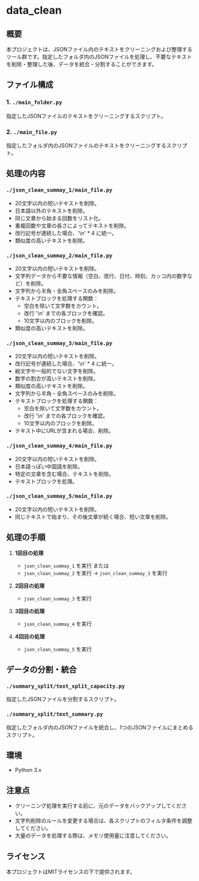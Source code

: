# data_clean

## 概要
本プロジェクトは、JSONファイル内のテキストをクリーニングおよび整理するツール群です。指定したフォルダ内のJSONファイルを処理し、不要なテキストを削除・整理した後、データを統合・分割することができます。

## ファイル構成

### 1. `./main_folder.py`
指定したJSONファイルのテキストをクリーニングするスクリプト。

### 2. `./main_file.py`
指定したフォルダ内のJSONファイルのテキストをクリーニングするスクリプト。

## 処理の内容

### `./json_clean_summay_1/main_file.py`
- 20文字以内の短いテキストを削除。
- 日本語以外のテキストを削除。
- 同じ文章から始まる回数をリスト化。
- 重複回数や文章の長さによってテキストを削除。
- 改行記号が連続した場合、'\n' * 4 に統一。
- 類似度の高いテキストを削除。

### `./json_clean_summay_2/main_file.py`
- 20文字以内の短いテキストを削除。
- 文字列データから不要な情報（空白、改行、日付、時刻、カッコ内の数字など）を削除。
- 文字列から半角・全角スペースのみを削除。
- テキストブロックを処理する関数：
  - 空白を除いて文字数をカウント。
  - 改行 '\n' までの各ブロックを確認。
  - 10文字以内のブロックを削除。
- 類似度の高いテキストを削除。

### `./json_clean_summay_3/main_file.py`
- 20文字以内の短いテキストを削除。
- 改行記号が連続した場合、'\n' * 4 に統一。
- 絵文字や一般的でない文字を削除。
- 数字の割合が高いテキストを削除。
- 類似度の高いテキストを削除。
- 文字列から半角・全角スペースのみを削除。
- テキストブロックを処理する関数：
  - 空白を除いて文字数をカウント。
  - 改行 '\n' までの各ブロックを確認。
  - 10文字以内のブロックを削除。
- テキスト中にURLが含まれる場合、削除。

### `./json_clean_summay_4/main_file.py`
- 20文字以内の短いテキストを削除。
- 日本語っぽい中国語を削除。
- 特定の文章を含む場合、テキストを削除。
- テキストブロックを処理。

### `./json_clean_summay_5/main_file.py`
- 20文字以内の短いテキストを削除。
- 同じテキストで始まり、その後文章が続く場合、短い文章を削除。

## 処理の手順

1. **1回目の処理**
   - `json_clean_summay_1` を実行
   または
   - `json_clean_summay_2` を実行 → `json_clean_summay_1` を実行

2. **2回目の処理**
   - `json_clean_summay_3` を実行

3. **3回目の処理**
   - `json_clean_summay_4` を実行

4. **4回目の処理**
   - `json_clean_summay_5` を実行

## データの分割・統合

### `./summary_split/text_split_capacity.py`
指定したJSONファイルを分割するスクリプト。

### `./summary_split/text_summary.py`
指定したフォルダ内のJSONファイルを統合し、1つのJSONファイルにまとめるスクリプト。

## 環境
- Python 3.x

## 注意点
- クリーニング処理を実行する前に、元のデータをバックアップしてください。
- 文字列削除のルールを変更する場合は、各スクリプトのフィルタ条件を調整してください。
- 大量のデータを処理する際は、メモリ使用量に注意してください。

## ライセンス
本プロジェクトはMITライセンスの下で提供されます。

